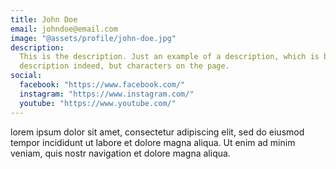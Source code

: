 ```yaml
---
title: John Doe
email: johndoe@email.com
image: "@assets/profile/john-doe.jpg"
description:
  This is the description. Just an example of a description, which is bad. A most not good
  description indeed, but characters on the page.
social:
  facebook: "https://www.facebook.com/"
  instagram: "https://www.instagram.com/"
  youtube: "https://www.youtube.com/"
---
```


lorem ipsum dolor sit amet, consectetur adipiscing elit, sed do eiusmod tempor incididunt ut labore
et dolore magna aliqua. Ut enim ad minim veniam, quis nostr navigation et dolore magna aliqua.
